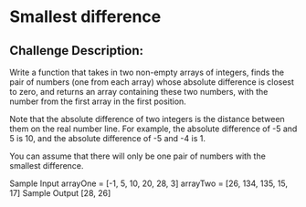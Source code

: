 # Smallest difference


## Challenge Description:

Write a function that takes in two non-empty arrays of integers, finds the pair of numbers (one from each array) whose absolute difference is closest to zero, and returns an array containing these two numbers, with the number from the first array in the first position.

Note that the absolute difference of two integers is the distance between them on the real number line. For example, the absolute difference of -5 and 5 is 10, and the absolute difference of -5 and -4 is 1.

You can assume that there will only be one pair of numbers with the smallest difference.

Sample Input arrayOne = [-1, 5, 10, 20, 28, 3] arrayTwo = [26, 134, 135, 15, 17]
Sample Output [28, 26]
